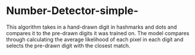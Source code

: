 # Number-Detector-simple-
This algorithm takes in a hand-drawn digit in hashmarks and dots and compares it to the pre-drawn digits it was trained on. The model compares through calculating the average likelihood of each pixel in each digit and selects the pre-drawn digit with the closest match.
